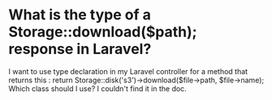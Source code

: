 
# What is the type of a Storage::download($path); response in Laravel?

I want to use type declaration in my Laravel controller for a method that returns this :
return Storage::disk('s3')->download($file->path, $file->name);
Which class should I use? I couldn't find it in the doc.

        